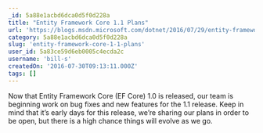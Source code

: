 ```yaml
---
_id: 5a88e1acbd6dca0d5f0d228a
title: "Entity Framework Core 1.1 Plans"
url: 'https://blogs.msdn.microsoft.com/dotnet/2016/07/29/entity-framework-core-1-1-plans/'
category: 5a88e1acbd6dca0d5f0d228a
slug: 'entity-framework-core-1-1-plans'
user_id: 5a83ce59d6eb0005c4ecda2c
username: 'bill-s'
createdOn: '2016-07-30T09:13:11.000Z'
tags: []
---
```


Now that Entity Framework Core (EF Core) 1.0 is released, our team is beginning work on bug fixes and new features for the 1.1 release. Keep in mind that it’s early days for this release, we’re sharing our plans in order to be open, but there is a high chance things will evolve as we go.
